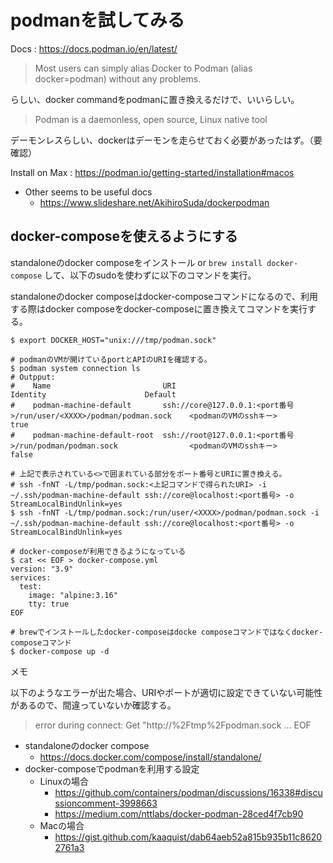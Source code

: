 # podmanを試してみる

Docs : https://docs.podman.io/en/latest/

> Most users can simply alias Docker to Podman (alias docker=podman) without any problems.

らしい、docker commandをpodmanに置き換えるだけで、いいらしい。

> Podman is a daemonless, open source, Linux native tool

デーモンレスらしい、dockerはデーモンを走らせておく必要があったはず。（要確認）

Install on Max : https://podman.io/getting-started/installation#macos


- Other seems to be useful docs
  - https://www.slideshare.net/AkihiroSuda/dockerpodman

## docker-composeを使えるようにする

standaloneのdocker composeをインストール or `brew install docker-compose` して、以下のsudoを使わずに以下のコマンドを実行。

standaloneのdocker composeはdocker-composeコマンドになるので、利用する際はdocker composeをdocker-composeに置き換えてコマンドを実行する。

```
$ export DOCKER_HOST="unix:///tmp/podman.sock"

# podmanのVMが開けているportとAPIのURIを確認する。
$ podman system connection ls
# Outpput:
#    Name                         URI                                                                   Identity                      Default
#    podman-machine-default       ssh://core@127.0.0.1:<port番号>/run/user/<XXXX>/podman/podman.sock    <podmanのVMのsshキー>         true
#    podman-machine-default-root  ssh://root@127.0.0.1:<port番号>/run/podman/podman.sock                <podmanのVMのsshキー>         false

# 上記で表示されている<>で囲まれている部分をポート番号とURIに置き換える。
# ssh -fnNT -L/tmp/podman.sock:<上記コマンドで得られたURI> -i ~/.ssh/podman-machine-default ssh://core@localhost:<port番号> -o StreamLocalBindUnlink=yes
$ ssh -fnNT -L/tmp/podman.sock:/run/user/<XXXX>/podman/podman.sock -i ~/.ssh/podman-machine-default ssh://core@localhost:<port番号> -o StreamLocalBindUnlink=yes

# docker-composeが利用できるようになっている
$ cat << EOF > docker-compose.yml
version: "3.9"
services:
  test:
    image: "alpine:3.16"
    tty: true
EOF

# brewでインストールしたdocker-composeはdocke composeコマンドではなくdocker-composeコマンド
$ docker-compose up -d
```

メモ

以下のようなエラーが出た場合、URIやポートが適切に設定できていない可能性があるので、間違っていないか確認する。
> error during connect: Get "http://%2Ftmp%2Fpodman.sock ... EOF

- standaloneのdocker compose
  - https://docs.docker.com/compose/install/standalone/
- docker-composeでpodmanを利用する設定
  - Linuxの場合
    - https://github.com/containers/podman/discussions/16338#discussioncomment-3998663
    - https://medium.com/nttlabs/docker-podman-28ced4f7cb90
  - Macの場合
    - https://gist.github.com/kaaquist/dab64aeb52a815b935b11c86202761a3

